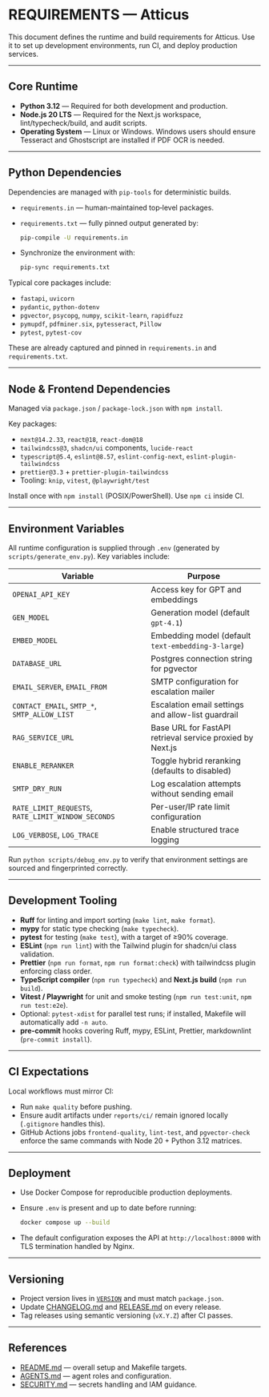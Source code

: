 # REQUIREMENTS — Atticus

This document defines the runtime and build requirements for Atticus.
Use it to set up development environments, run CI, and deploy production services.

---

## Core Runtime

- **Python 3.12** — Required for both development and production.
- **Node.js 20 LTS** — Required for the Next.js workspace, lint/typecheck/build, and audit scripts.
- **Operating System** — Linux or Windows. Windows users should ensure Tesseract and Ghostscript are installed if PDF OCR is needed.

---

## Python Dependencies

Dependencies are managed with `pip-tools` for deterministic builds.

- `requirements.in` — human-maintained top‑level packages.
- `requirements.txt` — fully pinned output generated by:

  ```bash
  pip-compile -U requirements.in
  ```

- Synchronize the environment with:

  ```bash
  pip-sync requirements.txt
  ```

Typical core packages include:

- `fastapi`, `uvicorn`
- `pydantic`, `python-dotenv`
- `pgvector`, `psycopg`, `numpy`, `scikit-learn`, `rapidfuzz`
- `pymupdf`, `pdfminer.six`, `pytesseract`, `Pillow`
- `pytest`, `pytest-cov`

These are already captured and pinned in `requirements.in` and `requirements.txt`.

---

## Node & Frontend Dependencies

Managed via `package.json` / `package-lock.json` with `npm install`.

Key packages:

- `next@14.2.33`, `react@18`, `react-dom@18`
- `tailwindcss@3`, `shadcn/ui` components, `lucide-react`
- `typescript@5.4`, `eslint@8.57`, `eslint-config-next`, `eslint-plugin-tailwindcss`
- `prettier@3.3` + `prettier-plugin-tailwindcss`
- Tooling: `knip`, `vitest`, `@playwright/test`

Install once with `npm install` (POSIX/PowerShell). Use `npm ci` inside CI.

---

## Environment Variables

All runtime configuration is supplied through `.env` (generated by `scripts/generate_env.py`).
Key variables include:

| Variable                                           | Purpose                                                                                   |
| -------------------------------------------------- | ----------------------------------------------------------------------------------------- |
| `OPENAI_API_KEY`                                   | Access key for GPT and embeddings                                                         |
| `GEN_MODEL`                                        | Generation model (default `gpt-4.1`)                                                      |
| `EMBED_MODEL`                                      | Embedding model (default `text-embedding-3-large`)                                        |
| `DATABASE_URL`                                     | Postgres connection string for pgvector                                                   |
| `EMAIL_SERVER`, `EMAIL_FROM`                       | SMTP configuration for escalation mailer                                                  |
| `CONTACT_EMAIL`, `SMTP_*`, `SMTP_ALLOW_LIST`       | Escalation email settings and allow-list guardrail                                        |
| `RAG_SERVICE_URL`                                  | Base URL for FastAPI retrieval service proxied by Next.js                                 |
| `ENABLE_RERANKER`                                  | Toggle hybrid reranking (defaults to disabled)                                            |
| `SMTP_DRY_RUN`                                     | Log escalation attempts without sending email                                             |
| `RATE_LIMIT_REQUESTS`, `RATE_LIMIT_WINDOW_SECONDS` | Per-user/IP rate limit configuration                                                      |
| `LOG_VERBOSE`, `LOG_TRACE`                         | Enable structured trace logging                                                           |

Run `python scripts/debug_env.py` to verify that environment settings are sourced and fingerprinted correctly.

---

## Development Tooling

- **Ruff** for linting and import sorting (`make lint`, `make format`).
- **mypy** for static type checking (`make typecheck`).
- **pytest** for testing (`make test`), with a target of ≥90% coverage.
- **ESLint** (`npm run lint`) with the Tailwind plugin for shadcn/ui class validation.
- **Prettier** (`npm run format`, `npm run format:check`) with tailwindcss plugin enforcing class order.
- **TypeScript compiler** (`npm run typecheck`) and **Next.js build** (`npm run build`).
- **Vitest / Playwright** for unit and smoke testing (`npm run test:unit`, `npm run test:e2e`).
- Optional: `pytest-xdist` for parallel test runs; if installed, Makefile will automatically add `-n auto`.
- **pre-commit** hooks covering Ruff, mypy, ESLint, Prettier, markdownlint (`pre-commit install`).

---

## CI Expectations

Local workflows must mirror CI:

- Run `make quality` before pushing.
- Ensure audit artifacts under `reports/ci/` remain ignored locally (`.gitignore` handles this).
- GitHub Actions jobs `frontend-quality`, `lint-test`, and `pgvector-check` enforce the same commands with Node 20 + Python 3.12 matrices.

---

## Deployment

- Use Docker Compose for reproducible production deployments.
- Ensure `.env` is present and up to date before running:

  ```bash
  docker compose up --build
  ```

- The default configuration exposes the API at `http://localhost:8000` with TLS termination handled by Nginx.

---

## Versioning

- Project version lives in [`VERSION`](../VERSION) and must match `package.json`.
- Update [CHANGELOG.md](../CHANGELOG.md) and [RELEASE.md](RELEASE.md) on every release.
- Tag releases using semantic versioning (`vX.Y.Z`) after CI passes.

---

## References

- [README.md](../README.md) — overall setup and Makefile targets.
- [AGENTS.md](AGENTS.md) — agent roles and configuration.
- [SECURITY.md](SECURITY.md) — secrets handling and IAM guidance.
